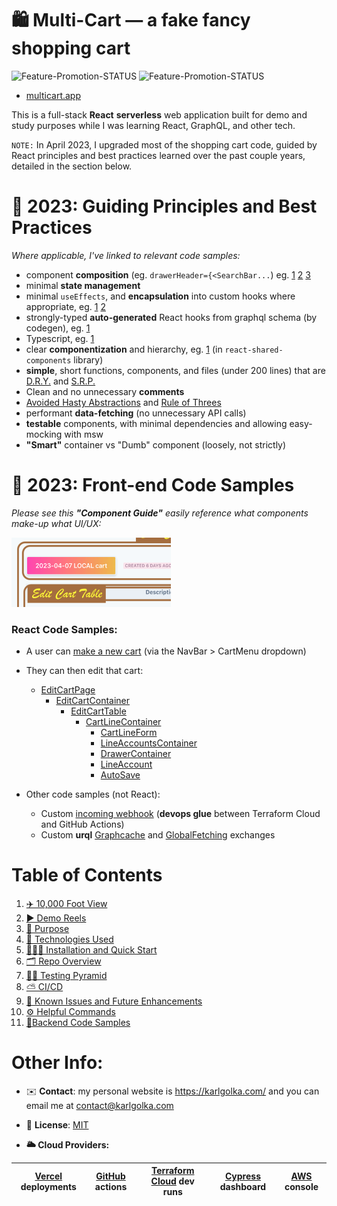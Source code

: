 # 🛍 Multi-Cart — a fake fancy shopping cart

![Feature-Promotion-STATUS](https://github.com/charlieargue/multi-cart/actions/workflows/01-feature-promotion.yml/badge.svg) ![Feature-Promotion-STATUS](https://github.com/charlieargue/multi-cart/actions/workflows/02-dev-promotion.yml/badge.svg)

* [multicart.app](https://multicart.app/)

This is a full-stack **React** **serverless** web application built for demo and study purposes while I was learning React, GraphQL, and other tech. 

`NOTE:` In April 2023, I upgraded most of the shopping cart code, guided by React principles and best practices learned over the past couple years, detailed in the section below. 





# 📐 2023: Guiding Principles and Best Practices

*Where applicable, I've linked to relevant code samples:*

- component **composition** (eg. `drawerHeader={<SearchBar...`) eg. [1](https://github.com/charlieargue/multi-cart/blob/db080813913a6ea53355ac01aaf544e94c90dea2/libs/react-shared-components/src/lib/_layout/nav-bar/NavBar.tsx#L74) [2](https://github.com/charlieargue/multi-cart/blob/db080813913a6ea53355ac01aaf544e94c90dea2/libs/react-shared-components/src/lib/line-account/drawer-container/DrawerContainer.tsx#L60) [3](https://github.com/charlieargue/multi-cart/blob/db080813913a6ea53355ac01aaf544e94c90dea2/apps/multi-cart/appViews/auth/RegisterContainer.tsx#L8-L9)
- minimal **state management**
- minimal `useEffects`, and **encapsulation** into custom hooks where appropriate, eg. [1](https://github.com/charlieargue/multi-cart/blob/db080813913a6ea53355ac01aaf544e94c90dea2/libs/react-data-access/src/lib/hooks/useSaveAsCurrentCart.ts) [2](https://github.com/charlieargue/multi-cart/blob/db080813913a6ea53355ac01aaf544e94c90dea2/apps/multi-cart/appViews/EditCartContainer.tsx#L18)
- strongly-typed **auto-generated** React hooks from graphql schema (by codegen), eg. [1](https://github.com/charlieargue/multi-cart/blob/db080813913a6ea53355ac01aaf544e94c90dea2/libs/react-data-access/src/lib/generated/graphql.ts)
- Typescript, eg. [1](https://github.com/charlieargue/multi-cart/blob/db080813913a6ea53355ac01aaf544e94c90dea2/libs/react-shared-components/src/lib/auth/login-form/LoginForm.types.tsx)
- clear **componentization** and hierarchy, eg. [1](https://github.com/charlieargue/multi-cart/blob/db080813913a6ea53355ac01aaf544e94c90dea2/apps/multi-cart/component-guides/EditCart-Component-GUIDE.png) (in `react-shared-components` library)
- **simple**, short functions, components, and files (under 200 lines) that are [D.R.Y.](https://en.wikipedia.org/wiki/Don%27t_repeat_yourself) and [S.R.P.](https://en.wikipedia.org/wiki/Single-responsibility_principle)
- Clean and no unnecessary **comments**
- [Avoided Hasty Abstractions](https://kentcdodds.com/blog/aha-programming) and [Rule of Threes](https://en.wikipedia.org/wiki/Rule_of_three_(computer_programming)) 
- performant **data-fetching** (no unnecessary API calls)
- **testable** components, with minimal dependencies and allowing easy-mocking with msw
- **"Smart"** container vs "Dumb" component (loosely, not strictly)




# 👾 2023: Front-end Code Samples

*Please see this **"Component Guide"** easily reference what components make-up what UI/UX:*

[<img src="docs/images/image-20230419115330971.png">](apps/multi-cart/component-guides/EditCart-Component-GUIDE.png)



### React Code Samples:

* A user can [make a new cart](https://github.com/charlieargue/multi-cart/blob/2023-04-19-README-finishing-edits/libs/react-shared-components/src/lib/cart/new-cart-button/NewCartButton.tsx) (via the NavBar > CartMenu dropdown)

* They can then edit that cart:

  * [EditCartPage](https://github.com/charlieargue/multi-cart/blob/db080813913a6ea53355ac01aaf544e94c90dea2/apps/multi-cart/pages/cart/%5Bid%5D.tsx)
    * [EditCartContainer](https://github.com/charlieargue/multi-cart/blob/db080813913a6ea53355ac01aaf544e94c90dea2/apps/multi-cart/appViews/EditCartContainer.tsx)
      * [EditCartTable](https://github.com/charlieargue/multi-cart/blob/db080813913a6ea53355ac01aaf544e94c90dea2/libs/react-shared-components/src/lib/cart/edit-cart-table/EditCartTable.tsx)
        * [CartLineContainer](https://github.com/charlieargue/multi-cart/blob/db080813913a6ea53355ac01aaf544e94c90dea2/libs/react-shared-components/src/lib/cart/cart-line-container/CartLineContainer.tsx)
          *  [CartLineForm](https://github.com/charlieargue/multi-cart/blob/db080813913a6ea53355ac01aaf544e94c90dea2/libs/react-shared-components/src/lib/cart/cart-line-form/CartLineForm.tsx)
          *  [LineAccountsContainer](https://github.com/charlieargue/multi-cart/blob/db080813913a6ea53355ac01aaf544e94c90dea2/libs/react-shared-components/src/lib/line-account/line-accounts-container/LineAccountsContainer.tsx)
            * [DrawerContainer](https://github.com/charlieargue/multi-cart/blob/db080813913a6ea53355ac01aaf544e94c90dea2/libs/react-shared-components/src/lib/line-account/drawer-container/DrawerContainer.tsx#L20)
            * [LineAccount](https://github.com/charlieargue/multi-cart/blob/db080813913a6ea53355ac01aaf544e94c90dea2/libs/react-shared-components/src/lib/line-account/line-account/LineAccount.tsx)
            * [AutoSave](https://github.com/charlieargue/multi-cart/blob/db080813913a6ea53355ac01aaf544e94c90dea2/libs/react-shared-components/src/lib/auto-save/AutoSave.tsx)

* Other code samples (not React):
  * Custom [incoming webhook](https://github.com/charlieargue/multi-cart/blob/db080813913a6ea53355ac01aaf544e94c90dea2/apps/multi-cart/pages/api/webhook-incoming.ts) (**devops glue** between Terraform Cloud and GitHub Actions)
  * Custom **urql** [Graphcache](https://github.com/charlieargue/multi-cart/blob/db080813913a6ea53355ac01aaf544e94c90dea2/libs/react-data-access/src/lib/urql-customizations/cache.ts) and [GlobalFetching](https://github.com/charlieargue/multi-cart/blob/db080813913a6ea53355ac01aaf544e94c90dea2/libs/react-data-access/src/lib/urql-customizations/createUrqlClient.ts) exchanges




# Table of Contents

1. [✈️ 10,000 Foot View](docs/readme/01-ten-thousand-foot-view.md)
2. [▶️ Demo Reels](docs/readme/02-demo-reels.md)
3. [🎯 Purpose](docs/readme/03-purpose.md)
4. [🚀 Technologies Used](docs/readme/04-technologies-used.md)
5. [👨🏻‍💻 Installation and Quick Start](docs/readme/05-installation-quick-start.md)
6. [🗂 Repo Overview](docs/readme/06-repo-overview.md)
7. [👩‍🔬 Testing Pyramid](docs/readme/07-testing-pyramid.md)
8. [⛅️ CI/CD](docs/readme/08-cicd.md)
9. [🐞 Known Issues and Future Enhancements](docs/readme/09-known-issues-and-future-enhancements.md)
10. [⚙️ Helpful Commands](docs/readme/10-helpful-commands.md)
11. [🔋Backend Code Samples](docs/readme/11-backend-code-samples.md)




# Other Info:


* ✉️ **Contact**: my personal website is https://karlgolka.com/ and you can email me at contact@karlgolka.com 

* 📝 **License**: [MIT](https://github.com/charlieargue/multi-cart/blob/develop/LICENSE)

* **🌥 Cloud Providers:**


| [Vercel](https://vercel.com/charlieargue/multi-cart/deployments) deployments | [GitHub](https://github.com/charlieargue/multi-cart/actions)  actions | [Terraform Cloud](https://app.terraform.io/app/multi-cart/workspaces/multi-cart-dev/runs) dev runs | [Cypress](https://dashboard.cypress.io/organizations/d27854b3-693d-41fe-8fb8-55bac52ed996/projects) dashboard | [AWS](https://console.aws.amazon.com/) console |
| ------------------------------------------------------------ | ------------------------------------------------------------ | ------------------------------------------------------------ | ------------------------------------------------------------ | ---------------------------------------------- |

